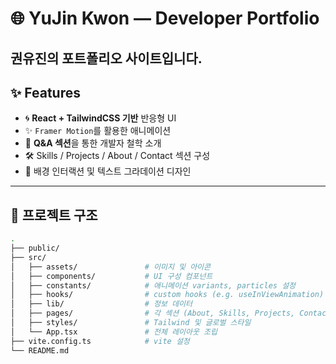 # 🌐 YuJin Kwon — Developer Portfolio

## 권유진의 포트폴리오 사이트입니다.

## ✨ Features

- 🌀 **React + TailwindCSS 기반** 반응형 UI
- ✨ `Framer Motion`를 활용한 애니메이션
- 📌 **Q&A 섹션**을 통한 개발자 철학 소개
- 🛠 Skills / Projects / About / Contact 섹션 구성
- 🌈 배경 인터랙션 및 텍스트 그라데이션 디자인

---

## 📁 프로젝트 구조

```bash
.
├── public/
├── src/
│   ├── assets/               # 이미지 및 아이콘
│   ├── components/           # UI 구성 컴포넌트
│   ├── constants/            # 애니메이션 variants, particles 설정
│   ├── hooks/                # custom hooks (e.g. useInViewAnimation)
│   ├── lib/                  # 정보 데이터
│   ├── pages/                # 각 섹션 (About, Skills, Projects, Contact)
│   ├── styles/               # Tailwind 및 글로벌 스타일
│   └── App.tsx               # 전체 레이아웃 조립
├── vite.config.ts            # vite 설정
└── README.md
```
